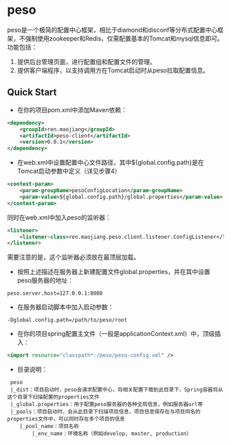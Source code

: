# peso

peso是一个极简的配置中心框架，相比于diamond和disconf等分布式配置中心框架，不强制使用zookeeper和Redis，仅需配置基本的Tomcat和mysql信息即可。功能包括：
1. 提供后台管理页面，进行配置组和配置文件的管理。
2. 提供客户端程序，以支持调用方在Tomcat启动时从peso拉取配置信息。
    
## Quick Start

- 在你的项目pom.xml中添加Maven依赖：

```xml
<dependency>
    <groupId>ren.maojiang</groupId>
    <artifactId>peso-client</artifactId>
    <version>0.0.1</version>
</dependency>
```

- 在web.xml中设置配置中心文件路径，其中${global.config.path}是在Tomcat启动参数中定义（详见步骤4）

```xml
<context-param>
    <param-groupName>pesoConfigLocation</param-groupName>
    <param-value>${global.config.path}/global.properties</param-value>
</context-param>
```

同时在web.xml中加入peso的监听器：

```xml
<listener>
    <listener-class>ren.maojiang.peso.client.listener.ConfigListener</listener-class>
</listener>
```

需要注意的是，这个监听器必须放在最顶层加载。

- 按照上述描述在服务器上新建配置文件global.properties，并在其中设置peso服务器的地址：

```
peso.server.host=127.0.0.1:8080
```

- 在服务器启动脚本中加入启动参数：

```
-Dglobal.config.path=/path/to/peso/root
```

- 在你的项目spring配置主文件（一般是applicationContext.xml）中，顶级插入：

```xml
<import resource="classpath*:/peso/peso-config.xml" />
```

- 目录说明：

```
 peso
 |_dist：项目启动时，peso会请求配置中心，将相关配置下载到此目录下，Spring容器将从这个目录下扫描配置的properties文件
 |_global.properties：用于配置peso服务器的各种全局信息，例如服务器url等
 |_pools：项目启动时，会从此目录下扫描项目信息，项目信息保存在与项目同名的properties文件中，可以同时存在多个项目的信息
    |_pool_name：项目名称
        |_env_name：环境名称（例如develop, master, production）
```
